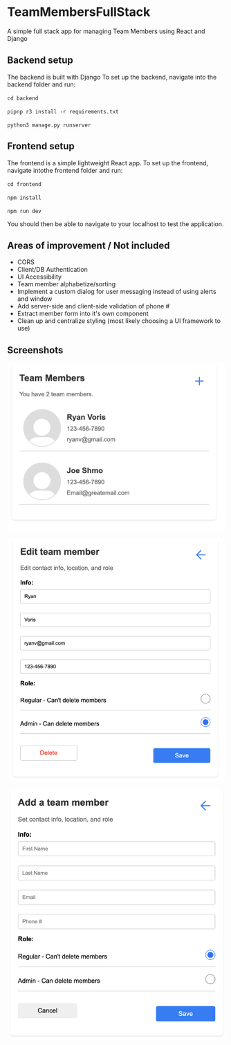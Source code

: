 # TeamMembersFullStack
A simple full stack app for managing Team Members using React and Django

## Backend setup

The backend is built with Django
To set up the backend, navigate into the backend folder and run:

`cd backend`

`pipnp r3 install -r requirements.txt`

`python3 manage.py runserver`

## Frontend setup

The frontend is a simple lightweight React app.
To set up the frontend, navigate intothe frontend folder and run:

`cd frontend`

`npm install`

`npm run dev`

You should then be able to navigate to your localhost to test the application.

## Areas of improvement / Not included

* CORS
* Client/DB Authentication
* UI Accessibility
* Team member alphabetize/sorting
* Implement a custom dialog for user messaging instead of using alerts and window
* Add server-side and client-side validation of phone #
* Extract member form into it's own component
* Clean up and centralize styling (most likely choosing a UI framework to use)

## Screenshots

![The main view](./main.png?raw=true "Main Page")

![The edit view](./edit.png?raw=true "Edit Page")

![The create view](./create.png?raw=true "Create Page")